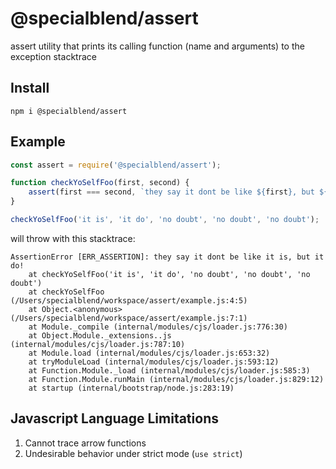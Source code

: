# @specialblend/assert

assert utility that prints its calling function (name and arguments) to the exception stacktrace

## Install

`npm i @specialblend/assert`

## Example

```javascript
const assert = require('@specialblend/assert');

function checkYoSelfFoo(first, second) {
    assert(first === second, `they say it dont be like ${first}, but ${second}!`);
}

checkYoSelfFoo('it is', 'it do', 'no doubt', 'no doubt', 'no doubt');
```

will throw with this stacktrace:
```
AssertionError [ERR_ASSERTION]: they say it dont be like it is, but it do!
    at checkYoSelfFoo('it is', 'it do', 'no doubt', 'no doubt', 'no doubt')
    at checkYoSelfFoo (/Users/specialblend/workspace/assert/example.js:4:5)
    at Object.<anonymous> (/Users/specialblend/workspace/assert/example.js:7:1)
    at Module._compile (internal/modules/cjs/loader.js:776:30)
    at Object.Module._extensions..js (internal/modules/cjs/loader.js:787:10)
    at Module.load (internal/modules/cjs/loader.js:653:32)
    at tryModuleLoad (internal/modules/cjs/loader.js:593:12)
    at Function.Module._load (internal/modules/cjs/loader.js:585:3)
    at Function.Module.runMain (internal/modules/cjs/loader.js:829:12)
    at startup (internal/bootstrap/node.js:283:19)

```

## Javascript Language Limitations

1. Cannot trace arrow functions
2. Undesirable behavior under strict mode (`use strict`)
